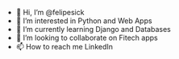 - 👋 Hi, I’m @felipesick
- 👀 I’m interested in Python and Web Apps
- 🌱 I’m currently learning Django and Databases
- 💞️ I’m looking to collaborate on Fitech apps
- 📫 How to reach me LinkedIn

<!---
felipesick/felipesick is a ✨ special ✨ repository because its `README.md` (this file) appears on your GitHub profile.
You can click the Preview link to take a look at your changes.
--->
